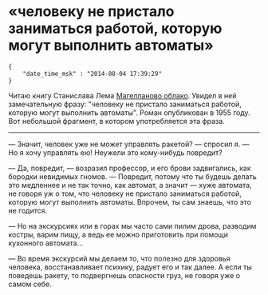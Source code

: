 # «человеку не пристало заниматься работой, которую могут выполнить автоматы»

```
{
    "date_time_msk" : "2014-08-04 17:39:29"
}
```

Читаю книгу Станислава Лема [Магелланово облако][mo]. Увидел в ней
замечательную фразу: "человеку не пристало заниматься работой, которую могут
выполнить автоматы". Роман опубликован в 1955 году. Вот небольшой фрагмент,
в котором употребляется эта фраза.

***

— Значит, человек уже не может управлять ракетой? — спросил я. — Но я хочу
управлять ею! Неужели это кому-нибудь повредит?

— Да, повредит, — возразил профессор, и его брови задвигались, как
бородки невидимых гномов. — Повредит, потому что ты будешь делать это
медленнее и не так точно, как автомат, а значит — хуже автомата, не говоря
уж о том, что человеку не пристало заниматься работой, которую могут
выполнить автоматы. Впрочем, ты сам знаешь, что это не годится.

— Но на экскурсиях или в горах мы часто сами пилим дрова, разводим
костры, варим пищу, а ведь ее можно приготовить при помощи кухонного
автомата...

— Во время экскурсий мы делаем то, что полезно для здоровья человека,
восстанавливает психику, радует его и так далее. А если ты поведешь
ракету, то подвергнешь опасности груз, не говоря уже о самом себе.

 [mo]: http://ru.wikipedia.org/wiki/%D0%9C%D0%B0%D0%B3%D0%B5%D0%BB%D0%BB%D0%B0%D0%BD%D0%BE%D0%B2%D0%BE_%D0%BE%D0%B1%D0%BB%D0%B0%D0%BA%D0%BE_%28%D1%80%D0%BE%D0%BC%D0%B0%D0%BD%29
